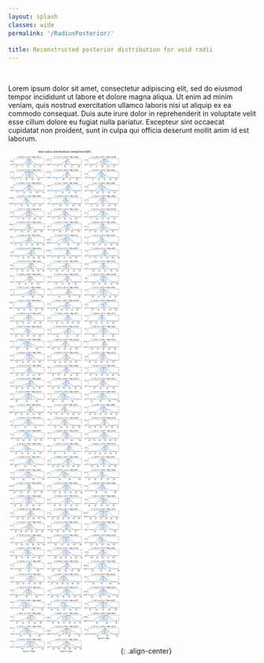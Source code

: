 ```yaml
---
layout: splash
classes: wide
permalink: '/RadiusPosterior/'

title: Reconstructed posterior distribution for void radii
---
```


<br>

Lorem ipsum dolor sit amet, consectetur adipiscing elit, sed do eiusmod tempor incididunt ut labore et dolore magna aliqua. Ut enim ad minim veniam, quis nostrud exercitation ullamco laboris nisi ut aliquip ex ea commodo consequat. Duis aute irure dolor in reprehenderit in voluptate velit esse cillum dolore eu fugiat nulla pariatur. Excepteur sint occaecat cupidatat non proident, sunt in culpa qui officia deserunt mollit anim id est laborum.

![image-center](../assets/images/voids_radii_KDE.png){: .align-center}
